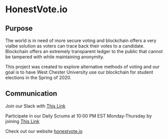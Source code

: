# HonestVote.io

## Purpose
The world is in need of more secure voting and blockchain offers a very vialbe solution as voters can trace back their votes to a candidate. Blockchain offers an extremely transparent ledger to the public that cannot be tampered with while maintaining anonymity.

This project was created to explore alternative methods of voting and our goal is to have West Chester University use our blockchain for student elections in the Spring of 2020.

## Communication
Join our Slack with [This Link](https://join.slack.com/t/wcublockvote/shared_invite/enQtNzc3MzAxNzkxMDEzLWZjNTUyZTcxNzRiNTUxYjFkNzQ0ZTJiNjFkNWUwMzdhOGE2YzllNGVhODE2NGYzNzY3ZDVhNDA3N2Q4YWRiZTg)

Participate in our Daily Scrums at 10:00 PM EST Monday-Thursday by joining [This Link](https://meet.google.com/ssp-djge-nmx)

Check out our website [honestvote.io](https://honestvote.io)


